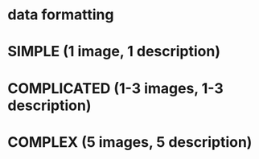 # data formatting

# SIMPLE (1 image, 1 description)

# COMPLICATED (1-3 images, 1-3 description)

# COMPLEX (5 images, 5 description)